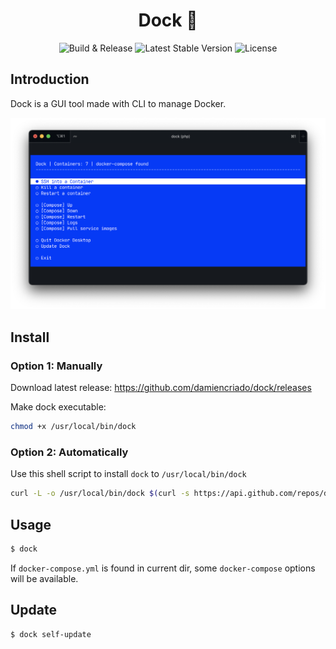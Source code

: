 <h1 align="center">Dock 🐳</h1>
<p align="center">
<img src="https://github.com/damiencriado/dock/workflows/Build%20&%20Release/badge.svg" alt="Build & Release">
<img src="https://img.shields.io/github/v/release/damiencriado/dock" alt="Latest Stable Version">
<img src="https://img.shields.io/github/license/damiencriado/dock" alt="License">
</p>

## Introduction

Dock is a GUI tool made with CLI to manage Docker.

<p align="center"><img src="https://raw.githubusercontent.com/damiencriado/art/master/dock/screen1.png" width="650"></p>

## Install

### Option 1: Manually
Download latest release: https://github.com/damiencriado/dock/releases

Make dock executable:
```sh
chmod +x /usr/local/bin/dock
```

### Option 2: Automatically
Use this shell script to install `dock` to `/usr/local/bin/dock`
```sh
curl -L -o /usr/local/bin/dock $(curl -s https://api.github.com/repos/damiencriado/dock/releases/latest | grep "browser_" | cut -d\" -f4) && chmod +x /usr/local/bin/dock
```

## Usage

```sh
$ dock
```

If `docker-compose.yml` is found in current dir, some `docker-compose` options will be available.

## Update

```sh
$ dock self-update
```
